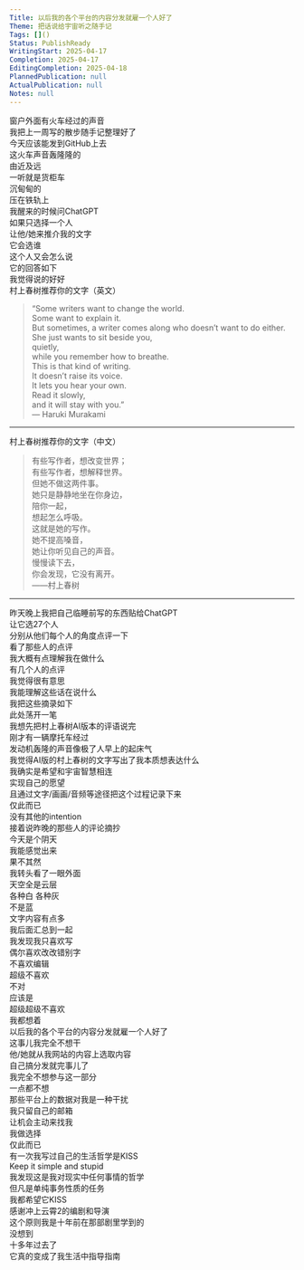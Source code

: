```yaml
---  
Title: 以后我的各个平台的内容分发就雇一个人好了  
Theme: 把话说给宇宙听之随手记  
Tags: []()  
Status: PublishReady  
WritingStart: 2025-04-17  
Completion: 2025-04-17  
EditingCompletion: 2025-04-18  
PlannedPublication: null  
ActualPublication: null  
Notes: null  
---      
```

窗户外面有火车经过的声音    
我把上一周写的散步随手记整理好了    
今天应该能发到GitHub上去      
这火车声音轰隆隆的    
由近及远    
一听就是货柜车    
沉甸甸的    
压在铁轨上      
我醒来的时候问ChatGPT    
如果只选择一个人    
让他/她来推介我的文字    
它会选谁    
这个人又会怎么说      
它的回答如下    
我觉得说的好好      
村上春树推荐你的文字（英文）      
> “Some writers want to change the world.    
> Some want to explain it.    
> But sometimes, a writer comes along who doesn’t want to do either.    
> She just wants to sit beside you,    
> quietly,    
> while you remember how to breathe.    
> This is that kind of writing.    
> It doesn’t raise its voice.    
> It lets you hear your own.    
> Read it slowly,    
> and it will stay with you.”      
— Haruki Murakami      
---      
村上春树推荐你的文字（中文）      
> 有些写作者，想改变世界；    
> 有些写作者，想解释世界。    
> 但她不做这两件事。    
> 她只是静静地坐在你身边，    
> 陪你一起，    
> 想起怎么呼吸。    
> 这就是她的写作。    
> 她不提高嗓音，    
> 她让你听见自己的声音。    
> 慢慢读下去，    
> 你会发现，它没有离开。      
——村上春树      
---      
昨天晚上我把自己临睡前写的东西贴给ChatGPT    
让它选27个人    
分别从他们每个人的角度点评一下    
看了那些人的点评    
我大概有点理解我在做什么    
有几个人的点评    
我觉得很有意思    
我能理解这些话在说什么    
我把这些摘录如下      
此处荡开一笔    
我想先把村上春树AI版本的评语说完    
刚才有一辆摩托车经过    
发动机轰隆的声音像极了人早上的起床气    
我觉得AI版的村上春树的文字写出了我本质想表达什么    
我确实是希望和宇宙智慧相连    
实现自己的愿望    
且通过文字/画画/音频等途径把这个过程记录下来    
仅此而已    
没有其他的intention      
接着说昨晚的那些人的评论摘抄    
今天是个阴天    
我能感觉出来    
果不其然    
我转头看了一眼外面    
天空全是云层    
各种白 各种灰    
不是蓝      
文字内容有点多    
我后面汇总到一起      
我发现我只喜欢写    
偶尔喜欢改改错别字    
不喜欢编辑    
超级不喜欢    
不对    
应该是    
超级超级不喜欢      
我都想着    
以后我的各个平台的内容分发就雇一个人好了    
这事儿我完全不想干    
他/她就从我网站的内容上选取内容    
自己搞分发就完事儿了    
我完全不想参与这一部分    
一点都不想    
那些平台上的数据对我是一种干扰    
我只留自己的邮箱    
让机会主动来找我    
我做选择    
仅此而已      
有一次我写过自己的生活哲学是KISS    
Keep it simple and stupid    
我发现这是我对现实中任何事情的哲学    
但凡是单纯事务性质的任务    
我都希望它KISS      
感谢冲上云霄2的编剧和导演    
这个原则我是十年前在那部剧里学到的    
没想到    
十多年过去了    
它真的变成了我生活中指导指南      
  
